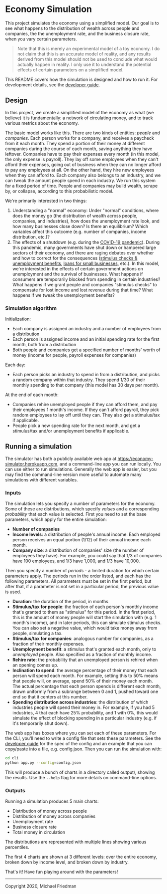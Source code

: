 # Economy Simulation

This project simulates the economy using a simplified model. Our goal is to
see what happens to the distribution of wealth across people and companies, the
the unemployment rate, and the business closure rate, when you vary certain
parameters.

> Note that this is merely an experimental model of a toy economy. I do not
claim that this is an accurate model of reality, and any results derived from
this model should not be used to conclude what would actually happen in reality.
I only use it to understand the potential effects of certain parameters on a
simplified model.

This README covers how the simulation is designed and how to run it. For
development details, see the [developer guide](docs/dev_guide.md).

## Design

In this project, we create a simplified model of the economy as what (we
believe) it is fundamentally: a network of circulating money, and to track
various metrics about the economy.

The basic model works like this. There are two kinds of entities: *people* and
*companies*. Each person works for a company, and receives a paycheck from it
each month. They spend a portion of their money at different companies during
the course of each month, saving anything they have leftover. Companies have
to pay their expenses every month (in this model, the only expense is payroll).
They lay off some employees when they can't afford their expenses, going out of
business when they can no longer afford to pay any employees at all. On the other
hand, they hire new employees when they can afford to. Each company also belongs
to an industry, and we can tweak the amount people spend in each industry. We run
this system for a fixed period of time. People and companies may build wealth,
scrape by, or collapse, according to this probabilistic model.

We're primarily interested in two things:

1. Understanding a "normal" economy: Under "normal" conditions, where does the
   money go (the distribution of wealth across people, companies, and
   industries), how does the unemployment rate look, and how many businesses
   close down? Is there an equilibrium? Which variables affect this outcome
   (e.g. number of companies, income distribution, etc.)?
2. The effects of a shutdown (e.g. during the [COVID-19 pandemic](https://www.wsj.com/graphics/march-changed-everything/)).
   During this pandemic, many governments have shut down or hampered large
   sectors of their economy, and there are raging debates over whether and how
   to correct for the consequences ([stimulus checks & unemployment benefits](https://www.economist.com/united-states/2020/05/16/inefficiencies-bedevil-americas-response-to-soaring-joblessness),
   [loans for small businesses](https://nymag.com/intelligencer/2020/04/the-small-business-loan-programs-big-problems-explained.html), etc.).
   In this model, we're interested in the effects of certain government actions
   on unemployment and the survival of businesses. What happens if consumers are
   temporarily blocked from spending in certain industries? What happens if we
   grant people and companies "stimulus checks" to compensate for lost income
   and lost revenue during that time? What happens if we tweak the unemployment
   benefits?

### Simulation algorithm

Initialization:

- Each company is assigned an industry and a number of employees from a
  distribution
- Each person is assigned income and an initial spending rate for the first
  month, both from a distribution
- Both people and companies get a specified number of months' worth of money
  (income for people, payroll expenses for companies)

Each day:

- Each person picks an industry to spend in from a distribution, and picks a
  random company within that industry. They spend 1/30 of their monthly
  spending to that company (this model has 30 days per month).

At the end of each month:

- Companies rehire unemployed people if they can afford them, and pay their
  employees 1 month's income. If they can't afford payroll, they pick random
  employees to lay off until they can. They also get a stimulus/tax if
  applicable.
- People pick a new spending rate for the next month, and get a stimulus/tax
  and/or unemployment benefits if applicable.

## Running a simulation

The simulator has both a publicly available web app at
<https://economy-simulator.herokuapp.com>, and a command-line app you can run
locally. You can use either to run simulations. Generally the web app is easier,
but you may find the command-line version more useful to automate many
simulations with different variables.

### Inputs

The simulation lets you specify a number of parameters for the economy. Some of
these are distributions, which specify *values* and a corresponding
*probability* that each value is selected. First you need to set the base
parameters, which apply for the entire simulation:

- **Number of companies**
- **Income levels**: a distribution of people's annual income. Each
  employed person receives an equal portion (1/12) of their annual income each
  month.
- **Company size**: a distribution of companies' size (the number of employees
  they have). For example, you could say that 1/3 of companies have 100
  employees, and 1/3 have 1,000, and 1/3 have 10,000.

Then you specify a number of *periods* - a limited duration for which certain
parameters apply. The periods run in the order listed, and each has the
following parameters. All parameters must be set in the first period, but after
that, if a parameter is not set in a particular period, the previous
value is used.

- **Duration**: the duration of the period, in months
- **Stimulus/tax for people**: the fraction of each person's monthly income that's
  granted to them as "stimulus" for this period. In the first period, this is
  the amount of money people will start the simulation with (e.g. 1 month's
  income), and in later periods, this can simulate stimulus checks. You can also
  set a negative value, which would take money away from people, simulating a tax.
- **Stimulus/tax for companies**: analogous number for companies, as a fraction of
  their monthly expenses.
- **Unemployment benefit**: a stimulus that's granted each month, only to
  *unemployed* people. Also specified as a fraction of monthly income.
- **Rehire rate**: the probability that an unemployed person is rehired when an
  opening comes up.
- **Inclination to spend**: the average percentage of their money that each
  person will spend each month. For example, setting this to 50% means that
  people will, on average, spend 50% of their money each month. The actual
  percentage that each person spends is different each month, drawn uniformly
  from a subrange between 0 and 1, pushed toward one end so that it centers at
  this number.
- **Spending distribution across industries**: the distribution of which
  industries people will spend their money in. For example, if you had 5
  industries, 4 that each have 25% probability, and 1 with 0%, this would
  simulate the effect of blocking spending in a particular industry (e.g. if
  it's temporarily shut down).

The web app has boxes where you can set each of these parameters. For the CLI,
you'll need to write a config file that sets these parameters. See the
[developer guide](docs/dev_guide.md#config) for the spec of the config and an
example that you can copy/paste into a file, e.g. config.json. Then you can run
the simulation with:

```bash
cd cli
python app.py --config=config.json
```

This will produce a bunch of charts in a directory called output/, showing the
results. Use the `--help` flag for more details on command-line options.

### Outputs

Running a simulation produces 5 main charts:

- Distribution of money across people
- Distribution of money across companies
- Unemployment rate
- Business closure rate
- Total money in circulation

The distributions are represented with multiple lines showing various
percentiles.

The first 4 charts are shown at 3 different levels: over the entire economy,
broken down by income level, and broken down by industry.

That's it! Have fun playing around with the parameters!

---

Copyright 2020, Michael Friedman
